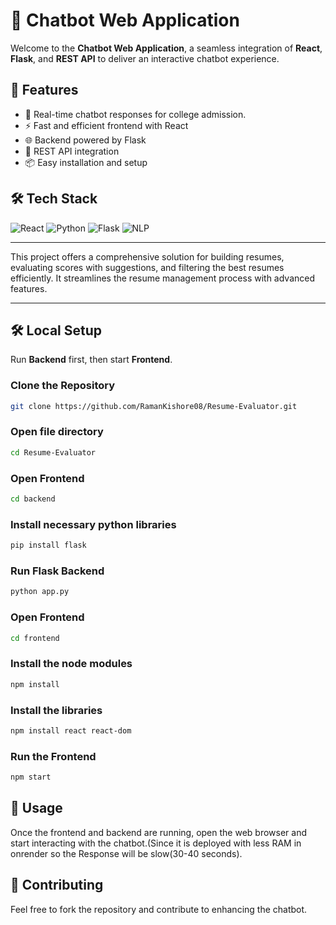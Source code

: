 # 🤖 Chatbot Web Application  

Welcome to the **Chatbot Web Application**, a seamless integration of **React**, **Flask**, and **REST API** to deliver an interactive chatbot experience.  

## 🚀 Features  
- 💬 Real-time chatbot responses for college admission.
- ⚡ Fast and efficient frontend with React  
- 🌐 Backend powered by Flask  
- 🔗 REST API integration  
- 📦 Easy installation and setup  

## 🛠️ Tech Stack  
![React](https://img.shields.io/badge/React-20232A?style=for-the-badge&logo=react&logoColor=61DAFB)
![Python](https://img.shields.io/badge/Python-3776AB?style=for-the-badge&logo=python&logoColor=white)
![Flask](https://img.shields.io/badge/Flask-000000?style=for-the-badge&logo=flask&logoColor=white)
![NLP](https://img.shields.io/badge/NLP-FF6F00?style=for-the-badge&logo=ai&logoColor=white)



---

This project offers a comprehensive solution for building resumes, evaluating scores with suggestions, and filtering the best resumes efficiently. 
It streamlines the resume management process with advanced features.

---

## 🛠️ Local Setup  
Run **Backend** first, then start **Frontend**.

### Clone the Repository  
```bash
git clone https://github.com/RamanKishore08/Resume-Evaluator.git
```
### Open file directory
```bash
cd Resume-Evaluator
```
### Open Frontend
```bash
cd backend
```
### Install necessary python libraries
```bash
pip install flask
```
### Run Flask Backend
```bash
python app.py
```
### Open Frontend
```bash
cd frontend
```
### Install the node modules
```bash
npm install
```

### Install the libraries
```bash
npm install react react-dom
```

### Run the Frontend
```bash
npm start
```


## 🎯 Usage

Once the frontend and backend are running, open the web browser and start interacting with the chatbot.(Since it is deployed with less RAM in onrender so the Response will be slow(30-40 seconds).

## 📌 Contributing

Feel free to fork the repository and contribute to enhancing the chatbot.
